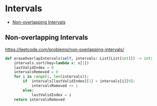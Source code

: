  # Intervals
 
+ [Non-overlapping Intervals](#non-overlapping-intervals)
 
## Non-overlapping Intervals

 https://leetcode.com/problems/non-overlapping-intervals/ 

 ```python
 def eraseOverlapIntervals(self, intervals: List[List[int]]) -> int:
     intervals.sort(key=lambda x: x[1])
     lastValidIndex = 0
     intervalsRemoved = 0
     for i in range(1, len(intervals)):
         if  intervals[lastValidIndex][1] > intervals[i][0]:
             intervalsRemoved += 1
         else:
             lastValidIndex = i
     return intervalsRemoved
 ```